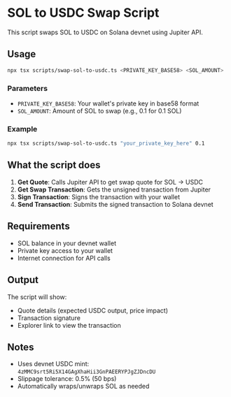 # SOL to USDC Swap Script

This script swaps SOL to USDC on Solana devnet using Jupiter API.

## Usage

```bash
npx tsx scripts/swap-sol-to-usdc.ts <PRIVATE_KEY_BASE58> <SOL_AMOUNT>
```

### Parameters

- `PRIVATE_KEY_BASE58`: Your wallet's private key in base58 format
- `SOL_AMOUNT`: Amount of SOL to swap (e.g., 0.1 for 0.1 SOL)

### Example

```bash
npx tsx scripts/swap-sol-to-usdc.ts "your_private_key_here" 0.1
```

## What the script does

1. **Get Quote**: Calls Jupiter API to get swap quote for SOL → USDC
2. **Get Swap Transaction**: Gets the unsigned transaction from Jupiter
3. **Sign Transaction**: Signs the transaction with your wallet
4. **Send Transaction**: Submits the signed transaction to Solana devnet

## Requirements

- SOL balance in your devnet wallet
- Private key access to your wallet
- Internet connection for API calls

## Output

The script will show:
- Quote details (expected USDC output, price impact)
- Transaction signature
- Explorer link to view the transaction

## Notes

- Uses devnet USDC mint: `4zMMC9srt5Ri5X14GAgXhaHii3GnPAEERYPJgZJDncDU`
- Slippage tolerance: 0.5% (50 bps)
- Automatically wraps/unwraps SOL as needed